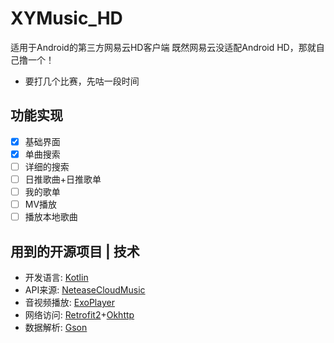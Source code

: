 # XYMusic_HD
适用于Android的第三方网易云HD客户端
既然网易云没适配Android HD，那就自己撸一个！
* 要打几个比赛，先咕一段时间

## 功能实现

- [x] 基础界面
- [x] 单曲搜索
- [ ] 详细的搜索
- [ ] 日推歌曲+日推歌单
- [ ] 我的歌单
- [ ] MV播放
- [ ] 播放本地歌曲

## 用到的开源项目 | 技术
- 开发语言: [Kotlin](https://github.com/google/kotlin)
- API来源: [NeteaseCloudMusic](https://github.com/Binaryify/NeteaseCloudMusicApi)
- 音视频播放: [ExoPlayer](https://github.com/google/ExoPlayer)
- 网络访问: [Retrofit2](https://github.com/square/retrofit)+[Okhttp](https://github.com/square/okhttp)
- 数据解析: [Gson](https://github.com/google/gson)
